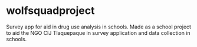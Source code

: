 # wolfsquadproject
Survey app for aid in drug use analysis in schools. Made as a school project to aid the NGO CIJ Tlaquepaque in survey application and data collection in schools.
